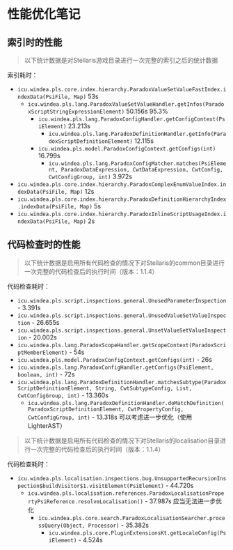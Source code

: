 # 性能优化笔记

## 索引时的性能

> 以下统计数据是对Stellaris游戏目录进行一次完整的索引之后的统计数据

索引耗时：

* `icu.windea.pls.core.index.hierarchy.ParadoxValueSetValueFastIndex.indexData(PsiFile, Map)` 53s
  * `icu.windea.pls.lang.ParadoxValueSetValueHandler.getInfos(ParadoxScriptStringExpressionElement)` 50.156s 95.3%
    * `icu.windea.pls.lang.ParadoxConfigHandler.getConfigContext(PsiElement)` 23.213s
      * `icu.windea.pls.lang.ParadoxDefinitionHandler.getInfo(ParadoxScriptDefinitionElement)` 12.115s
    * `icu.windea.pls.model.ParadoxConfigContext.getConfigs(int)` 16.799s
      * `icu.windea.pls.lang.ParadoxConfigMatcher.matches(PsiElement, ParadoxDataExpression, CwtDataExpression, CwtConfig, CwtConfigGroup, int)` 3.972s
* `icu.windea.pls.core.index.hierarchy.ParadoxComplexEnumValueIndex.indexData(PsiFile, Map)` 12s
* `icu.windea.pls.core.index.hierarchy.ParadoxDefinitionHierarchyIndex.indexData(PsiFile, Map)` 5s
* `icu.windea.pls.core.index.hierarchy.ParadoxInlineScriptUsageIndex.indexData(PsiFile, Map)` 2s

## 代码检查时的性能

> 以下统计数据是启用所有代码检查的情况下对Stellaris的common目录进行一次完整的代码检查后的执行时间（版本：1.1.4）

代码检查耗时：

* `icu.windea.pls.script.inspections.general.UnusedParameterInspection` - 3.391s
* `icu.windea.pls.script.inspections.general.UnusedValueSetValueInspection` - 26.655s
* `icu.windea.pls.script.inspections.general.UnsetValueSetValueInspection` - 20.002s
* `icu.windea.pls.lang.ParadoxScopeHandler.getScopeContext(ParadoxScriptMemberElement)` - 54s
* `icu.windea.pls.model.ParadoxConfigContext.getConfigs(int)` - 26s
* `icu.windea.pls.lang.ParadoxConfigHandler.getConfigs(PsiElement, boolean, int)` - 72s
* `icu.windea.pls.lang.ParadoxDefinitionHandler.matchesSubtype(ParadoxScriptDefinitionElement, String, CwtSubtypeConfig, List, CwtConfigGroup, int)` - 13.360s
  * `icu.windea.pls.lang.ParadoxDefinitionHandler.doMatchDefinition(ParadoxScriptDefinitionElement, CwtPropertyConfig, CwtConfigGroup, int)` - 13.318s 可以考虑进一步优化（使用LighterAST）

> 以下统计数据是启用所有代码检查的情况下对Stellaris的localisation目录进行一次完整的代码检查后的执行时间（版本：1.1.4）

代码检查耗时：

* `icu.windea.pls.localisation.inspections.bug.UnsupportedRecursionInspection$buildVisitor$1.visitElement(PsiElement)` - 44.720s
  * `icu.windea.pls.localisation.references.ParadoxLocalisationPropertyPsiReference.resolveLocalisation()` - 37.987s 应当无法进一步优化
    * `icu.windea.pls.core.search.ParadoxLocalisationSearcher.processQuery(Object, Processor)` - 35.382s
      * `icu.windea.pls.core.PluginExtensionsKt.getLocaleConfig(PsiElement)` - 4.524s
